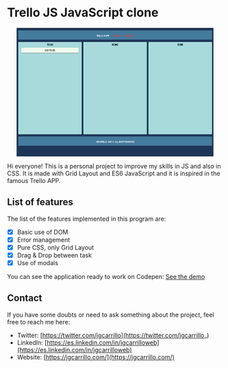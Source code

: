 # Trello JS JavaScript clone

<!-- INSERT GITHUB IMG CODE -->
<p align="center" width="460" height="300">
    <img align="center" width="460" height="300" src="https://github.com/jgcarrillo/trello-js-app/blob/main/assets/thumb.PNG" />
</p>

Hi everyone! This is a personal project to improve my skills in JS and also in CSS. It is made with Grid Layout and ES6 JavaScript and it is inspired in the famous Trello APP.

## List of features

The list of the features implemented in this program are:

- [x] Basic use of DOM
- [x] Error management
- [x] Pure CSS, only Grid Layout
- [x] Drag & Drop between task
- [x] Use of modals

You can see the application ready to work on Codepen: [See the demo](https://codepen.io/jgcarrillo/pen/gOmqVLv)

## Contact

If you have some doubts or need to ask something about the project, feel free to reach me here:

- Twitter: [https://twitter.com/jgcarrillo](https://twitter.com/jgcarrillo_)
- LinkedIn: [https://es.linkedin.com/in/jgcarrilloweb](https://es.linkedin.com/in/jgcarrilloweb)
- Website: [https://jgcarrillo.com/](https://jgcarrillo.com/)
